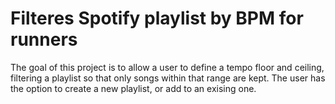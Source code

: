 # Filteres Spotify playlist by BPM for runners

The goal of this project is to allow a user to define a tempo floor and ceiling, filtering a playlist so that only songs within that range are kept. The user has the option to create a new playlist, or add to an exising one. 
